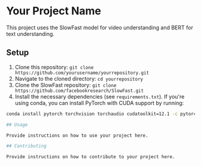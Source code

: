 # Your Project Name

This project uses the SlowFast model for video understanding and BERT for text understanding.

## Setup

1. Clone this repository: `git clone https://github.com/yourusername/yourrepository.git`
2. Navigate to the cloned directory: `cd yourrepository`
3. Clone the SlowFast repository: `git clone https://github.com/facebookresearch/SlowFast.git`
4. Install the necessary dependencies (see `requirements.txt`). If you're using conda, you can install PyTorch with CUDA support by running:

```bash
conda install pytorch torchvision torchaudio cudatoolkit=12.1 -c pytorch -c nvidia

## Usage

Provide instructions on how to use your project here.

## Contributing

Provide instructions on how to contribute to your project here.